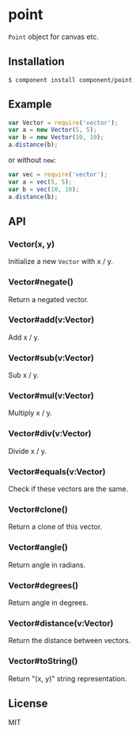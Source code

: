 
# point

  `Point` object for canvas etc.

## Installation

```
$ component install component/point
```

## Example

```js
var Vector = require('vector');
var a = new Vector(5, 5);
var b = new Vector(10, 10);
a.distance(b);
```

  or without `new`:

```js
var vec = require('vector');
var a = vec(5, 5);
var b = vec(10, 10);
a.distance(b);
```

## API

### Vector(x, y)

  Initialize a new `Vector` with x / y.

### Vector#negate()

  Return a negated vector.

### Vector#add(v:Vector)

  Add x / y.

### Vector#sub(v:Vector)

  Sub x / y.

### Vector#mul(v:Vector)

  Multiply x / y.

### Vector#div(v:Vector)

  Divide x / y.

### Vector#equals(v:Vector)

  Check if these vectors are the same.

### Vector#clone()

  Return a clone of this vector.

### Vector#angle()

  Return angle in radians.

### Vector#degrees()

  Return angle in degrees.

### Vector#distance(v:Vector)

  Return the distance between vectors.

### Vector#toString()

  Return "(x, y)" string representation.

## License 

  MIT